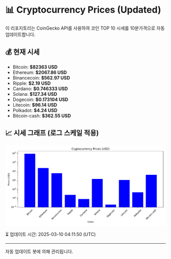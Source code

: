 
# 📊 Cryptocurrency Prices (Updated)

이 리포지토리는 CoinGecko API를 사용하여 코인 TOP 10 시세를 10분가격으로 자동 업데이트합니다.

## 💰 현재 시세
- Bitcoin: **$82363 USD**
- Ethereum: **$2067.86 USD**
- Binancecoin: **$562.97 USD**
- Ripple: **$2.19 USD**
- Cardano: **$0.746333 USD**
- Solana: **$127.34 USD**
- Dogecoin: **$0.173104 USD**
- Litecoin: **$96.14 USD**
- Polkadot: **$4.24 USD**
- Bitcoin-cash: **$362.55 USD**

## 📈 시세 그래프 (로그 스케일 적용)
![Crypto Prices](crypto_prices.png)

⏳ 업데이트 시간: 2025-03-10 04:11:50 (UTC)

---
자동 업데이트 봇에 의해 관리됩니다.
